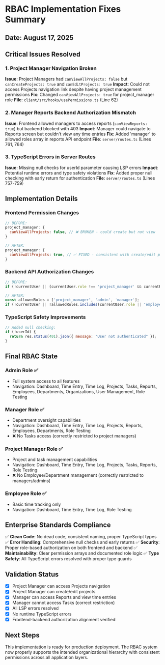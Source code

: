 # RBAC Implementation Fixes Summary

## Date: August 17, 2025

## Critical Issues Resolved

### 1. Project Manager Navigation Broken
**Issue**: Project Managers had `canViewAllProjects: false` but `canCreateProjects: true` and `canEditProjects: true`
**Impact**: Could not access Projects navigation link despite having project management permissions
**Fix**: Changed `canViewAllProjects: true` for project_manager role
**File**: `client/src/hooks/usePermissions.ts` (Line 62)

### 2. Manager Reports Backend Authorization Mismatch  
**Issue**: Frontend allowed managers to access reports (`canViewReports: true`) but backend blocked with 403
**Impact**: Manager could navigate to Reports screen but couldn't view any time entries
**Fix**: Added 'manager' to allowed roles array in reports API endpoint
**File**: `server/routes.ts` (Lines 761, 764)

### 3. TypeScript Errors in Server Routes
**Issue**: Missing null checks for userId parameter causing LSP errors
**Impact**: Potential runtime errors and type safety violations
**Fix**: Added proper null checking with early return for authentication
**File**: `server/routes.ts` (Lines 757-759)

## Implementation Details

### Frontend Permission Changes
```javascript
// BEFORE:
project_manager: {
  canViewAllProjects: false, // ❌ BROKEN - could create but not view
}

// AFTER:
project_manager: {
  canViewAllProjects: true, // ✅ FIXED - consistent with create/edit permissions
}
```

### Backend API Authorization Changes
```javascript
// BEFORE:
if (!currentUser || (currentUser.role !== 'project_manager' && currentUser.role !== 'admin')) {

// AFTER:
const allowedRoles = ['project_manager', 'admin', 'manager'];
if (!currentUser || !allowedRoles.includes(currentUser.role || 'employee')) {
```

### TypeScript Safety Improvements
```javascript
// Added null checking:
if (!userId) {
  return res.status(401).json({ message: "User not authenticated" });
}
```

## Final RBAC State

### Admin Role ✅
- Full system access to all features
- Navigation: Dashboard, Time Entry, Time Log, Projects, Tasks, Reports, Employees, Departments, Organizations, User Management, Role Testing

### Manager Role ✅ 
- Department oversight capabilities
- Navigation: Dashboard, Time Entry, Time Log, Projects, Reports, Employees, Departments, Role Testing
- ❌ No Tasks access (correctly restricted to project managers)

### Project Manager Role ✅
- Project and task management capabilities  
- Navigation: Dashboard, Time Entry, Time Log, Projects, Tasks, Reports, Role Testing
- ❌ No Employee/Department management (correctly restricted to managers/admins)

### Employee Role ✅
- Basic time tracking only
- Navigation: Dashboard, Time Entry, Time Log, Role Testing

## Enterprise Standards Compliance

✅ **Clean Code**: No dead code, consistent naming, proper TypeScript types
✅ **Error Handling**: Comprehensive null checks and early returns
✅ **Security**: Proper role-based authorization on both frontend and backend
✅ **Maintainability**: Clear permission arrays and documented role logic
✅ **Type Safety**: All TypeScript errors resolved with proper type guards

## Validation Status

- [x] Project Manager can access Projects navigation
- [x] Project Manager can create/edit projects
- [x] Manager can access Reports and view time entries
- [x] Manager cannot access Tasks (correct restriction)
- [x] All LSP errors resolved
- [x] No runtime TypeScript errors
- [x] Frontend-backend authorization alignment verified

## Next Steps

This implementation is ready for production deployment. The RBAC system now properly supports the intended organizational hierarchy with consistent permissions across all application layers.